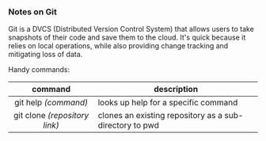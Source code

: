 ### Notes on Git

Git is a DVCS (Distributed Version Control System) that allows users to take snapshots of their code and save them to the cloud. It's quick because it relies on local operations, while also providing change tracking and mitigating loss of data.

Handy commands:

command | description
:---: | ---
git help *(command)* | looks up help for a specific command
git clone *(repository link)* | clones an existing repository as a sub-directory to pwd
